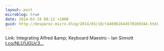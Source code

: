 ```yaml
---
layout: post
microblog: true
date: 2014-03-19 09:12 +1000
guid: http://desparoz.micro.blog/2014/03/18/t446061644570169344.html
---
```

Link: Integrating Alfred &amp;amp; Keyboard Maestro - Ian Sinnott [t.co/NLU1JGUc3...](http://t.co/NLU1JGUc33)
